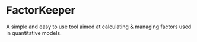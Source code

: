 # FactorKeeper
A simple and easy to use tool aimed at calculating &amp; managing factors used in quantitative models.
